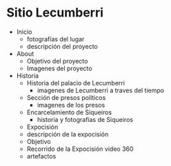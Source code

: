 # Sitio Lecumberri
- Inicio
   - fotografías del lugar
   - descripción del proyecto
- About
   - Objetivo del proyecto
   - Imagenes del proyecto
 - Historia
   - Historia del palacio de Lecumberri
     - imagenes de Lecumberri a traves del tiempo
   - Sección de presos políticos
     - imagenes de los presos
   - Encarcelamiento de Siqueiros
     - historia y fotografías de Siqueiros
   - Expocisión
    - descripción de la expocisión
    - Objetivo
    - Recorrido de la Expocisión video 360
    - artefactos

